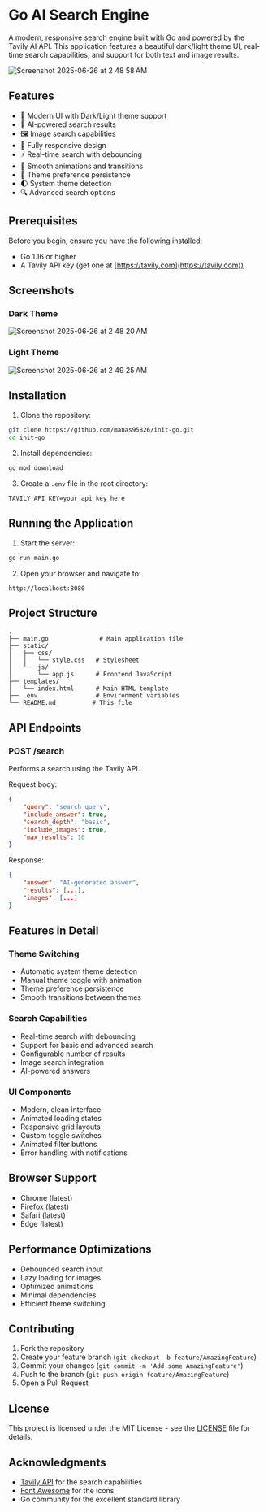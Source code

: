 # Go AI Search Engine

A modern, responsive search engine built with Go and powered by the Tavily AI API. This application features a beautiful dark/light theme UI, real-time search capabilities, and support for both text and image results.

![Screenshot 2025-06-26 at 2 48 58 AM](https://github.com/user-attachments/assets/14799535-7e29-49fc-9a2b-1108d5d6f6f3)


## Features

- 🎨 Modern UI with Dark/Light theme support
- 🤖 AI-powered search results
- 🖼️ Image search capabilities
- 📱 Fully responsive design
- ⚡ Real-time search with debouncing
- 🔄 Smooth animations and transitions
- 💾 Theme preference persistence
- 🌓 System theme detection
- 🔍 Advanced search options

## Prerequisites

Before you begin, ensure you have the following installed:
- Go 1.16 or higher
- A Tavily API key (get one at [https://tavily.com](https://tavily.com))

## Screenshots

### Dark Theme
![Screenshot 2025-06-26 at 2 48 20 AM](https://github.com/user-attachments/assets/2a673b83-0944-40a4-a1c5-6bb1e6ec13fc)


### Light Theme
![Screenshot 2025-06-26 at 2 49 25 AM](https://github.com/user-attachments/assets/4dc8da68-6bde-4ff7-a16a-12737240c256)

## Installation

1. Clone the repository:
```bash
git clone https://github.com/manas95826/init-go.git
cd init-go
```

2. Install dependencies:
```bash
go mod download
```

3. Create a `.env` file in the root directory:
```env
TAVILY_API_KEY=your_api_key_here
```

## Running the Application

1. Start the server:
```bash
go run main.go
```

2. Open your browser and navigate to:
```
http://localhost:8080
```

## Project Structure

```
.
├── main.go              # Main application file
├── static/             
│   ├── css/
│   │   └── style.css   # Stylesheet
│   └── js/
│       └── app.js      # Frontend JavaScript
├── templates/
│   └── index.html      # Main HTML template
├── .env                # Environment variables
└── README.md          # This file
```

## API Endpoints

### POST /search
Performs a search using the Tavily API.

Request body:
```json
{
    "query": "search query",
    "include_answer": true,
    "search_depth": "basic",
    "include_images": true,
    "max_results": 10
}
```

Response:
```json
{
    "answer": "AI-generated answer",
    "results": [...],
    "images": [...]
}
```

## Features in Detail

### Theme Switching
- Automatic system theme detection
- Manual theme toggle with animation
- Theme preference persistence
- Smooth transitions between themes

### Search Capabilities
- Real-time search with debouncing
- Support for basic and advanced search
- Configurable number of results
- Image search integration
- AI-powered answers

### UI Components
- Modern, clean interface
- Animated loading states
- Responsive grid layouts
- Custom toggle switches
- Animated filter buttons
- Error handling with notifications

## Browser Support

- Chrome (latest)
- Firefox (latest)
- Safari (latest)
- Edge (latest)

## Performance Optimizations

- Debounced search input
- Lazy loading for images
- Optimized animations
- Minimal dependencies
- Efficient theme switching

## Contributing

1. Fork the repository
2. Create your feature branch (`git checkout -b feature/AmazingFeature`)
3. Commit your changes (`git commit -m 'Add some AmazingFeature'`)
4. Push to the branch (`git push origin feature/AmazingFeature`)
5. Open a Pull Request

## License

This project is licensed under the MIT License - see the [LICENSE](LICENSE) file for details.

## Acknowledgments

- [Tavily API](https://tavily.com) for the search capabilities
- [Font Awesome](https://fontawesome.com) for the icons
- Go community for the excellent standard library

